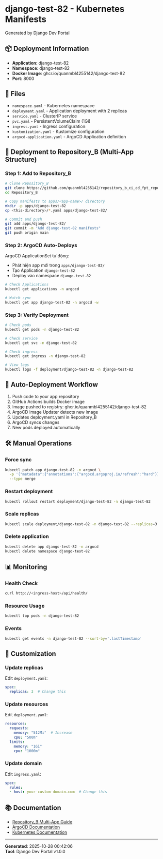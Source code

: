 # django-test-82 - Kubernetes Manifests

Generated by Django Dev Portal

## 📦 Deployment Information

- **Application**: django-test-82
- **Namespace**: django-test-82
- **Docker Image**: ghcr.io/quanmbl4255142/django-test-82
- **Port**: 8000

## 📁 Files

- `namespace.yaml` - Kubernetes namespace
- `deployment.yaml` - Application deployment with 2 replicas
- `service.yaml` - ClusterIP service
- `pvc.yaml` - PersistentVolumeClaim (1Gi)
- `ingress.yaml` - Ingress configuration
- `kustomization.yaml` - Kustomize configuration
- `argocd-application.yaml` - ArgoCD Application definition

## 🚀 Deployment to Repository_B (Multi-App Structure)

### Step 1: Add to Repository_B

```bash
# Clone Repository_B
git clone https://github.com/quanmbl4255142/repository_b_ci_cd_fpt_repob_devops.git
cd Repository_B

# Copy manifests to apps/<app-name>/ directory
mkdir -p apps/django-test-82
cp <this-directory>/*.yaml apps/django-test-82/

# Commit and push
git add apps/django-test-82/
git commit -m "Add django-test-82 manifests"
git push origin main
```

### Step 2: ArgoCD Auto-Deploys

ArgoCD ApplicationSet tự động:
- Phát hiện app mới trong `apps/django-test-82/`
- Tạo Application `django-test-82`
- Deploy vào namespace `django-test-82`

```bash
# Check Applications
kubectl get applications -n argocd

# Watch sync
kubectl get app django-test-82 -n argocd -w
```

### Step 3: Verify Deployment

```bash
# Check pods
kubectl get pods -n django-test-82

# Check service
kubectl get svc -n django-test-82

# Check ingress
kubectl get ingress -n django-test-82

# View logs
kubectl logs -f deployment/django-test-82 -n django-test-82
```

## 🔄 Auto-Deployment Workflow

1. Push code to your app repository
2. GitHub Actions builds Docker image
3. Image pushed to registry: ghcr.io/quanmbl4255142/django-test-82
4. ArgoCD Image Updater detects new image
5. Updates deployment.yaml in Repository_B
6. ArgoCD syncs changes
7. New pods deployed automatically

## 🛠️ Manual Operations

### Force sync
```bash
kubectl patch app django-test-82 -n argocd \
  -p '{"metadata":{"annotations":{"argocd.argoproj.io/refresh":"hard"}}}' \
  --type merge
```

### Restart deployment
```bash
kubectl rollout restart deployment/django-test-82 -n django-test-82
```

### Scale replicas
```bash
kubectl scale deployment/django-test-82 -n django-test-82 --replicas=3
```

### Delete application
```bash
kubectl delete app django-test-82 -n argocd
kubectl delete namespace django-test-82
```

## 📊 Monitoring

### Health Check
```bash
curl http://<ingress-host>/api/health/
```

### Resource Usage
```bash
kubectl top pods -n django-test-82
```

### Events
```bash
kubectl get events -n django-test-82 --sort-by='.lastTimestamp'
```

## 🔧 Customization

### Update replicas
Edit `deployment.yaml`:
```yaml
spec:
  replicas: 3  # Change this
```

### Update resources
Edit `deployment.yaml`:
```yaml
resources:
  requests:
    memory: "512Mi"  # Increase
    cpu: "500m"
  limits:
    memory: "1Gi"
    cpu: "1000m"
```

### Update domain
Edit `ingress.yaml`:
```yaml
spec:
  rules:
  - host: your-custom-domain.com  # Change this
```

## 📚 Documentation

- [Repository_B Multi-App Guide](../GIAI-PHAP-REPOSITORY-B.md)
- [ArgoCD Documentation](https://argo-cd.readthedocs.io/)
- [Kubernetes Documentation](https://kubernetes.io/docs/)

---

**Generated**: 2025-10-28 00:42:06  
**Tool**: Django Dev Portal v1.0.0
